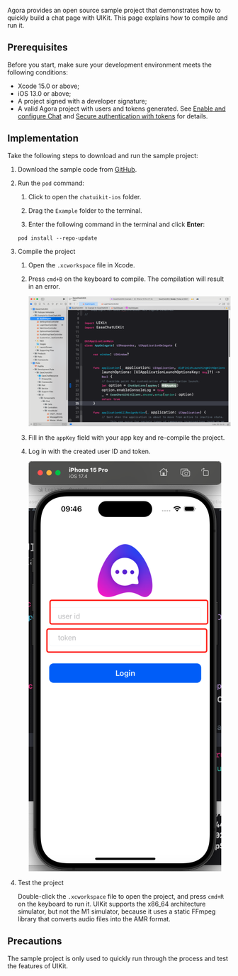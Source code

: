 Agora provides an open source sample project that demonstrates how to quickly build a chat page with UIKit. This page explains how to compile and run it. 

## Prerequisites

Before you start, make sure your development environment meets the following conditions:

- Xcode 15.0 or above;
- iOS 13.0 or above;
- A project signed with a developer signature;
- A valid Agora project with users and tokens generated. See [Enable and configure Chat](https://docs.agora.io/en/agora-chat/get-started/enable) and [Secure authentication with tokens](https://docs.agora.io/en/agora-chat/develop/authentication) for details. 

## Implementation

Take the following steps to download and run the sample project:

1. Download the sample code from [GitHub](https://github.com/easemob/easemob-uikit-ios).

1. Run the `pod` command:

   1. Click to open the `chatuikit-ios` folder.

   1. Drag the `Example` folder to the terminal.

   1. Enter the following command in the terminal and click **Enter**:

    ```
    pod install --repo-update
    ```
1. Compile the project

   1. Open the `.xcworkspace` file in Xcode.

   1. Press `cmd+B` on the keyboard to compile. The compilation will result in an error.

        ![Compilation error](../../assets/images/buildError.png)

   1. Fill in the `appKey` field with your app key and re-compile the project.

   1. Log in with the created user ID and token. 

        ![Log in](../../assets/images/login.png)

1. Test the project

    Double-click the `.xcworkspace` file to open the project, and press `cmd+R` on the keyboard to run it. UIKit supports the x86_64 architecture simulator, but not the M1 simulator, because it uses a static FFmpeg library that converts audio files into the AMR format.

## Precautions

The sample project is only used to quickly run through the process and test the features of UIKit.